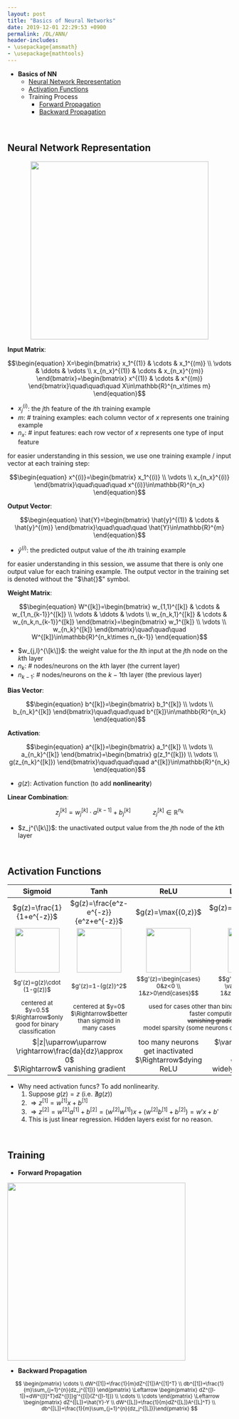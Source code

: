 ```yaml
---
layout: post
title: "Basics of Neural Networks"
date: 2019-12-01 22:29:53 +0900
permalink: /DL/ANN/
header-includes:
- \usepackage{amsmath}
- \usepackage{mathtools}
---
```


- **Basics of NN**
    - [Neural Network Representation](#nn)
    - [Activation Functions](#af)
    - Training Process
        - [Forward Propagation](#fp)
        - [Backward Propagation](#bp)
    
&emsp;<a name="nn"></a>
## Neural Network Representation

<center><img src="../../images/DL/NN.png" width="400"/></center>

**Input Matrix**:

$$\begin{equation}
X=\begin{bmatrix}
x_1^{(1)} & \cdots & x_1^{(m)} \\
\vdots & \ddots & \vdots \\
x_{n_x}^{(1)} & \cdots & x_{n_x}^{(m)}
\end{bmatrix}=\begin{bmatrix}
x^{(1)} & \cdots & x^{(m)}
\end{bmatrix}\quad\quad\quad X\in\mathbb{R}^{n_x\times m}
\end{equation}$$

- $x_j^{(i)}$: the $j$th feature of the $i$th training example
- $m$: # training examples: each column vector of $x$ represents one training example
- $n_x$: # input features: each row vector of $x$ represents one type of input feature

for easier understanding in this session, we use one training example / input vector at each training step:

$$\begin{equation}
x^{(i)}=\begin{bmatrix}
x_1^{(i)} \\ \vdots \\ x_{n_x}^{(i)}
\end{bmatrix}\quad\quad\quad x^{(i)}\in\mathbb{R}^{n_x}
\end{equation}$$

**Output Vector**:

$$\begin{equation}
\hat{Y}=\begin{bmatrix}
\hat{y}^{(1)} & \cdots & \hat{y}^{(m)}
\end{bmatrix}\quad\quad\quad \hat{Y}\in\mathbb{R}^{m}
\end{equation}$$

- $\hat{y}^{(i)}$: the predicted output value of the $i$th training example

for easier understanding in this session, we assume that there is only one output value for each training example. The output vector in the training set is denoted without the "$\hat{}$" symbol.

**Weight Matrix**:

$$\begin{equation}
W^{[k]}=\begin{bmatrix}
w_{1,1}^{[k]} & \cdots & w_{1,n_{k-1}}^{[k]} \\
\vdots & \ddots & \vdots \\
w_{n_k,1}^{[k]} & \cdots & w_{n_k,n_{k-1}}^{[k]}
\end{bmatrix}=\begin{bmatrix}
w_1^{[k]} \\ \vdots \\ w_{n_k}^{[k]}
\end{bmatrix}\quad\quad\quad W^{[k]}\in\mathbb{R}^{n_k\times n_{k-1}}
\end{equation}$$

- $w_{j,l}^{\[k\]}$: the weight value for the $l$th input at the $j$th node on the $k$th layer
- $n_k$: # nodes/neurons on the $k$th layer (the current layer)
- $n_{k-1}$: # nodes/neurons on the $k-1$th layer (the previous layer)

**Bias Vector**:

$$\begin{equation}
b^{[k]}=\begin{bmatrix}
b_1^{[k]} \\ \vdots \\ b_{n_k}^{[k]}
\end{bmatrix}\quad\quad\quad b^{[k]}\in\mathbb{R}^{n_k}
\end{equation}$$

**Activation**:

$$\begin{equation}
a^{[k]}=\begin{bmatrix}
a_1^{[k]} \\ \vdots \\ a_{n_k}^{[k]}
\end{bmatrix}=\begin{bmatrix}
g(z_1^{[k]}) \\ \vdots \\ g(z_{n_k}^{[k]})
\end{bmatrix}\quad\quad\quad a^{[k]}\in\mathbb{R}^{n_k}
\end{equation}$$

- $g(z)$: Activation function (to add **nonlinearity**)

**Linear Combination**:

$$\begin{equation}
z_j^{[k]}=w_j^{[k]}\cdot a^{[k-1]}+b_j^{[k]} \quad\quad\quad z_j^{[k]}\in\mathbb{R}^{n_k}
\end{equation}$$

- $z_j^{\[k\]}$: the unactivated output value from the $j$th node of the $k$th layer

&emsp;<a name="af"></a>
## Activation Functions

<table>
    <thead>
        <tr align=center>
            <th>Sigmoid</th>
            <th>Tanh</th>
            <th>ReLU</th>
            <th>Leaky ReLU</th>
        </tr>
    </thead>
    <tbody align=center>
        <tr>
            <td>$g(z)=\frac{1}{1+e^{-z}}$</td>
            <td>$g(z)=\frac{e^z-e^{-z}}{e^z+e^{-z}}$</td>
            <td>$g(z)=\max{(0,z)}$</td>
            <td>$g(z)=\max{(\varepsilon z,z)}$</td>
        </tr>
        <tr>
            <td><img src="../../images/DL/sigmoid.png" width="100"/></td>
            <td><img src="../../images/DL/tanh.png" width="100"/></td>
            <td><img src="../../images/DL/relu.png" width="100"/></td>
            <td><img src="../../images/DL/leakyrelu.png" width="100"/></td>
        </tr>
        <tr>
            <td><small>$g'(z)=g(z)\cdot (1-g(z))$</small></td>
            <td><small>$g'(z)=1-(g(z))^2$</small></td>
            <td><small>$$g'(z)=\begin{cases} 0&z<0 \\ 1&z>0\end{cases}$$</small></td>
            <td><small>$$g'(z)=\begin{cases} \varepsilon&z<0 \\ 1&z>0\end{cases}$$</small></td>
        </tr>
        <tr>
            <td><small>centered at $y=0.5$<br>$\Rightarrow$only good for binary classification</small></td>
            <td><small>centered at $y=0$<br>$\Rightarrow$better than sigmoid in many cases</small></td>
            <td colspan=2><small>used for cases other than binary classification<br>faster computing<br><strike>vanishing gradient</strike><br>model sparsity (some neurons can be inactivated)</small></td>
        </tr>
        <tr>
            <td colspan=2>$|z|\uparrow\uparrow \rightarrow\frac{da}{dz}\approx 0$<br>$\Rightarrow$ vanishing gradient</td>
            <td>too many neurons get inactivated<br>$\Rightarrow$dying ReLU</td>
            <td>$\varepsilon$ usually set to 0.01<br><strike>dying ReLU</strike><br>widely used on Kaggle</td>
        </tr>
    </tbody>
</table>

- Why need activation funcs? To add nonlinearity.
    1. Suppose $g(z)=z$ (i.e. $\nexists g(z)$)
    2. $\Longrightarrow z^{[1]}=w^{[1]}x+b^{[1]}$
    3. $\Longrightarrow z^{[2]}=w^{[2]}a^{[1]}+b^{[2]}=(w^{[2]}w^{[1]})x+(w^{[2]}b^{[1]}+b^{[2]})=w'x+b'$
    4. This is just linear regression. Hidden layers exist for no reason.

&emsp;
## Training
<a name="fp"></a>
- **Forward Propagation**

<img src="../../images/DL/fp.png" width="400" margin-left=auto margin-right=auto/>

- **Backward Propagation**

  <small>
$$
\begin{pmatrix} \cdots \\ dW^{[1]}=\frac{1}{m}dZ^{[1]}A^{[1]^T} \\ db^{[1]}=\frac{1}{m}\sum_{j=1}^{n}{dz_j^{[1]}} \end{pmatrix}
\Leftarrow
\begin{pmatrix} dZ^{[l-1]}=dW^{[l]^T}dZ^{[l]}g'^{[l]}(Z^{[l-1]}) \\ \cdots \\ \cdots \end{pmatrix}
\Leftarrow
\begin{pmatrix} dZ^{[L]}=\hat{Y}-Y \\ dW^{[L]}=\frac{1}{m}dZ^{[L]}A^{[L]^T} \\ db^{[L]}=\frac{1}{m}\sum_{j=1}^{n}{dz_j^{[L]}}\end{pmatrix}
$$
</small>
